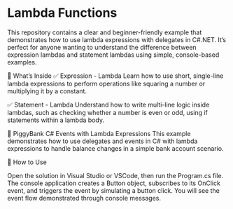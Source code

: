 # Lambda Functions

This repository contains a clear and beginner-friendly example that demonstrates how to use lambda expressions with delegates in C#.NET. It’s perfect for anyone wanting to understand the difference between expression lambdas and statement lambdas using simple, console-based examples.

📁 What’s Inside
✅ Expression - Lambda 
Learn how to use short, single-line lambda expressions to perform operations like squaring a number or multiplying it by a constant.

✅ Statement - Lambda 
Understand how to write multi-line logic inside lambdas, such as checking whether a number is even or odd, using if statements within a lambda body.

🐷 PiggyBank 
C# Events with Lambda Expressions
This example demonstrates how to use delegates and events in C# with lambda expressions to handle balance changes in a simple bank account scenario.

📌 How to Use

Open the solution in Visual Studio or VSCode, then run the Program.cs file. The console application creates a Button object, subscribes to its OnClick event, and triggers the event by simulating a button click. You will see the event flow demonstrated through console messages.
